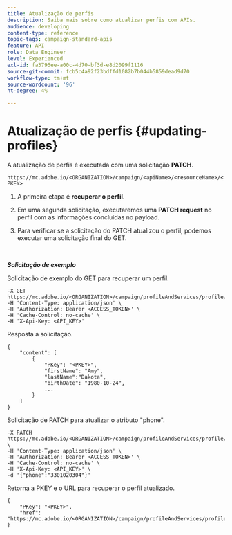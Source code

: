 ```yaml
---
title: Atualização de perfis
description: Saiba mais sobre como atualizar perfis com APIs.
audience: developing
content-type: reference
topic-tags: campaign-standard-apis
feature: API
role: Data Engineer
level: Experienced
exl-id: fa3796ee-a00c-4d70-bf3d-e8d2099f1116
source-git-commit: fcb5c4a92f23bdffd1082b7b044b5859dead9d70
workflow-type: tm+mt
source-wordcount: '96'
ht-degree: 4%

---
```


# Atualização de perfis {#updating-profiles}

A atualização de perfis é executada com uma solicitação **PATCH**.

`https://mc.adobe.io/<ORGANIZATION>/campaign/<apiName>/<resourceName>/<PKEY>`

1. A primeira etapa é **recuperar o perfil**.

1. Em uma segunda solicitação, executaremos uma **PATCH request** no perfil com as informações concluídas no payload.

1. Para verificar se a solicitação do PATCH atualizou o perfil, podemos executar uma solicitação final do GET.

<br/>

***Solicitação de exemplo***

Solicitação de exemplo do GET para recuperar um perfil.

```
-X GET https://mc.adobe.io/<ORGANIZATION>/campaign/profileAndServices/profile/<PKEY>\
-H 'Content-Type: application/json' \
-H 'Authorization: Bearer <ACCESS_TOKEN>' \
-H 'Cache-Control: no-cache' \
-H 'X-Api-Key: <API_KEY>'
```

Resposta à solicitação.

```
{
    "content": [
        {
            "PKey": "<PKEY>",
            "firstName": "Amy",
            "lastName":"Dakota",
            "birthDate": "1980-10-24",
            ...
        }
    ]
}
```

Solicitação de PATCH para atualizar o atributo &quot;phone&quot;.

```
-X PATCH https://mc.adobe.io/<ORGANIZATION>/campaign/profileAndServices/profile/<PKEY> \
-H 'Content-Type: application/json' \
-H 'Authorization: Bearer <ACCESS_TOKEN>' \
-H 'Cache-Control: no-cache' \
-H 'X-Api-Key: <API_KEY>' \
-d '{"phone":"3301020304"}'
```

Retorna a PKEY e o URL para recuperar o perfil atualizado.

```
{
    "PKey": "<PKEY>",
    "href": "https://mc.adobe.io/<ORGANIZATION>/campaign/profileAndServices/profile/@2v1dr3ZKJveMDhAdh0MPnh9hNQQ93qb7AW6BNVVKknjwXvTZRBAgUqz1SNcB4ZndgjqOofx3BwBZYBftlmObISoM3rs"
}
```

